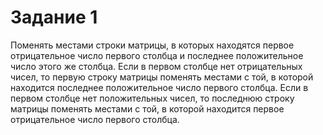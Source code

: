 # Задание 1

Поменять местами строки матрицы, в которых находятся первое отрицательное число первого столбца и последнее положительное число этого же столбца. Если в первом столбце нет отрицательных чисел, то первую строку матрицы поменять местами с той, в которой находится последнее положительное число первого столбца. Если в первом столбце нет положительных чисел, то последнюю строку матрицы поменять местами с той, в которой находится первое отрицательное число первого столбца.